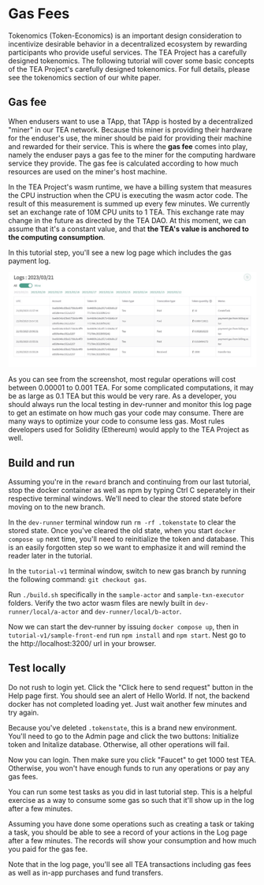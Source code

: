 # Gas Fees

Tokenomics (Token-Economics) is an important design consideration to incentivize desirable behavior in a decentralized ecosystem by rewarding participants who provide useful services. The TEA Project has a carefully designed tokenomics. The following tutorial will cover some basic concepts of the TEA Project's carefully designed tokenomics. For full details, please see the tokenomics section of our white paper.

## Gas fee

When endusers want to use a TApp, that TApp is hosted by a decentralized "miner" in our TEA network. Because this miner is providing their hardware for the enduser's use, the miner should be paid for providing their machine and rewarded for their service. This is where  the **gas fee** comes into play, namely the enduser pays a gas fee to the miner for the computing hardware service they provide. The gas fee is calculated according to how much resources are used on the miner's host machine.

In the TEA Project's wasm runtime, we have a billing system that measures the CPU instruction when the CPU is executing the wasm actor code. The result of this measurement is summed up every few minutes. We currently set an exchange rate of 10M CPU units to 1 TEA. This exchange rate may change in the future as directed by the TEA DAO. At this moment, we can assume that it's a constant value, and that **the TEA's value is anchored to the computing consumption**. 

In this tutorial step, you'll see a new log page which includes the gas payment log. 

![Pasted image 20230321092915.png](../../../Pasted%20image%2020230321092915.png)

As you can see from the screenshot, most regular operations will cost between 0.00001 to 0.001 TEA. For some complicated computations, it may be as large as 0.1 TEA but this would be very rare. As a developer, you should always run the local testing in dev-runner and monitor this log page to get an estimate on how much gas your code may consume. There are many ways to optimize your code to consume less gas. Most rules developers used for Solidity (Ethereum) would apply to the TEA Project as well.

## Build and run

Assuming you're in the `reward` branch and continuing from our last tutorial, stop the docker container as well as npm by typing Ctrl C seperately in their respective terminal windows. We'll need to clear the stored state before moving on to the new branch.

In the `dev-runner` terminal window run `rm -rf .tokenstate` to clear the stored state. Once you've cleared the old state, when you start `docker compose up` next time, you'll need to reinitialize the token and database. This is an easily forgotten step so we want to emphasize it and will remind the reader later in the tutorial.

In the `tutorial-v1` terminal window, switch to new gas branch by running the following command: `git checkout gas`. 

Run `./build.sh` specifically in the `sample-actor` and `sample-txn-executor` folders. Verify the two actor wasm files are newly built in `dev-runner/local/a-actor` and `dev-runner/local/b-actor`. 

Now we can start the dev-runner by issuing `docker compose up`, then in `tutorial-v1/sample-front-end` run `npm install` and `npm start`. Nest go to the http://localhost:3200/ url in your browser.

## Test locally

Do not rush to login yet. Click the "Click here to send request" button in the Help page first. You should see an alert of Hello World. If not, the backend docker has not completed loading yet. Just wait another few minutes and try again. 

Because you've deleted `.tokenstate`, this is a brand new environment. You'll need to go to the Admin page and click the two buttons: Initialize token and Initalize database. Otherwise, all other operations will fail.

Now you can login. Then make sure you click "Faucet" to get 1000 test TEA. Otherwise, you won't have enough funds to run any operations or pay any gas fees.

You can run some test tasks as you did in last tutorial step. This is a helpful exercise as a way to consume some gas so such that it'll show up in the log after a few minutes.

Assuming you have done some operations such as creating a task or taking a task, you should be able to see a record of your actions in the Log page after a few minutes. The records will show your consumption and how much you paid for the gas fee.

Note that in the log page, you'll see all TEA transactions including gas fees as well as in-app purchases and fund transfers. 
